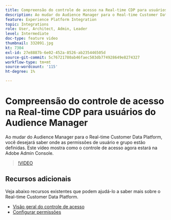 ```yaml
---
title: Compreensão do controle de acesso na Real-time CDP para usuários do Audience Manager
description: Ao mudar do Audience Manager para o Real-time Customer Data Platform, você desejará saber onde as permissões de usuário e grupo estão definidas. Este vídeo mostra como o controle de acesso agora estará na Adobe Admin Console.
feature: Experience Platform Integration
topic: Integrations
role: User, Architect, Admin, Leader
level: Intermediate
doc-type: feature video
thumbnail: 332091.jpg
kt: 7304
exl-id: 27e8887b-6e02-452a-8526-ab235446505d
source-git-commit: 5c76721780ab46faec503db774928649e8274327
workflow-type: tm+mt
source-wordcount: '115'
ht-degree: 1%

---
```


# Compreensão do controle de acesso na Real-time CDP para usuários do Audience Manager

Ao mudar do Audience Manager para o Real-time Customer Data Platform, você desejará saber onde as permissões de usuário e grupo estão definidas. Este vídeo mostra como o controle de acesso agora estará na Adobe Admin Console.

>[!VIDEO](https://video.tv.adobe.com/v/332091/?quality=12&learn=on)

## Recursos adicionais

Veja abaixo recursos existentes que podem ajudá-lo a saber mais sobre o Real-time Customer Data Platform.

* [Visão geral do controle de acesso](https://experienceleague.adobe.com/docs/experience-platform/access-control/home.html?lang=pt-BR#access-control-hierarchy-and-workflow)
* [Configurar permissões](https://experienceleague.adobe.com/docs/platform-learn/getting-started-for-data-architects-and-data-engineers/configure-permissions.html?lang=pt-BR)
